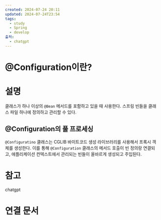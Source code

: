 ```yaml
---
created: 2024-07-24 20:11
updated: 2024-07-24T23:54
tags:
  - study
  - Spring
  - develop
출처:
  - chatgpt
---
```

# @Configuration이란?


# 설명
클래스가 하나 이상의 `@Bean` 메서드를 포함하고 있을 때 사용한다. 스프링 빈들을 클래스 파일 하나에 정의하고 관리할 수 있다. 

## @Configuration의 풀 프로세싱
`@Configuratino` 클래스는 CGLIB 바이트코드 생성 라이브러리를 사용해서 프록시 객체를 생성한다.
이를 통해 `@Configuration` 클래스의 메서드 호출이 빈 정의랑 연결되고, 애플리케이션 컨텍스트에서 관리되는 빈들이 올바르게 생성되고 주입된다.
# 참고
chatgpt

# 연결 문서

